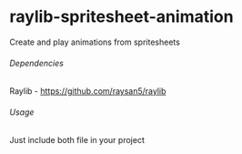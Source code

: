 # raylib-spritesheet-animation
Create and play animations from spritesheets

###### Dependencies
Raylib - https://github.com/raysan5/raylib

###### Usage
Just include both file in your project

